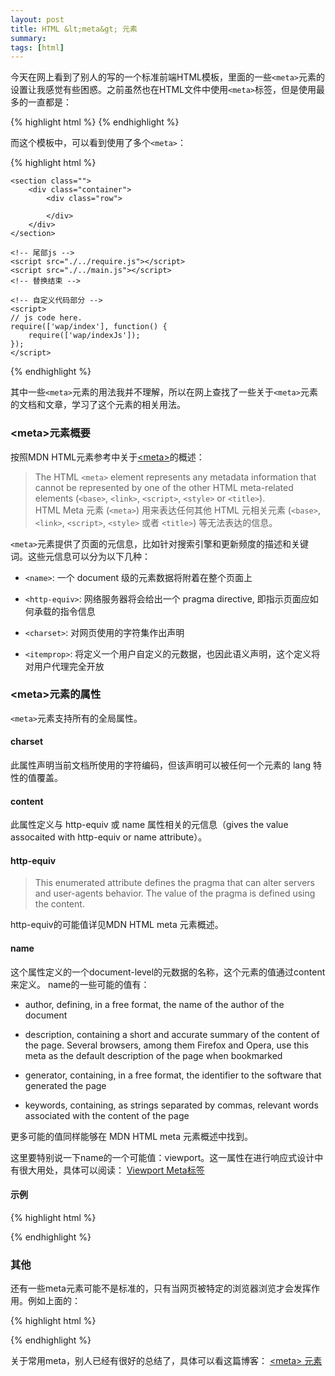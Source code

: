```yaml
---
layout: post
title: HTML &lt;meta&gt; 元素
summary: 
tags: [html]
---
```


今天在网上看到了别人的写的一个标准前端HTML模板，里面的一些`<meta>`元素的设置让我感觉有些困惑。之前虽然也在HTML文件中使用`<meta>`标签，但是使用最多的一直都是：

{% highlight html %}
<meta charset="utf-8">
<meta name="viewport" content="width=device-width, initial-scala=1">
{% endhighlight %}

而这个模板中，可以看到使用了多个`<meta>`：

{% highlight html %}
<!DOCTYPE html>
<html lang="zh-CN">
<head>
    <meta charset="UTF-8">
    <meta http-equiv="X-UA-Compatible" content="IE=edge, chrome=1" />
    <meta name="renderer" content="webkit" />
    <meta name="viewport" content="width=device-width, initial-scale=1">
    <title>{title}</title>
    <meta name="description" content="{description}" />
    <meta name="keywords" content="{keywords}" />
    <!-- 样式文件 -->
    <link rel="stylesheet" href="./style.css">
</head>

<body>
    
    <section class="">
        <div class="container">
            <div class="row">
                
            </div>
        </div>
    </section>
    
    <!-- 尾部js -->
    <script src="./../require.js"></script>
    <script src="./../main.js"></script>
    <!-- 替换结束 -->
    
    <!-- 自定义代码部分 -->
    <script>
    // js code here.
    require(['wap/index'], function() {
        require(['wap/indexJs']);
    });
    </script>
</body>
</html>
{% endhighlight %}

其中一些`<meta>`元素的用法我并不理解，所以在网上查找了一些关于`<meta>`元素的文档和文章，学习了这个元素的相关用法。

### &lt;meta&gt;元素概要
按照MDN HTML元素参考中关于[&lt;meta&gt;](https://developer.mozilla.org/zh-CN/docs/Web/HTML/Element/meta)的概述：

> The HTML `<meta>` element represents any metadata information that cannot be represented 
by one of the other HTML meta-related elements (`<base>`, `<link>`, `<script>`, `<style>` or `<title>`).<br>
HTML Meta 元素 (`<meta>`) 用来表达任何其他 HTML 元相关元素 (`<base>`, `<link>`, `<script>`, `<style>` 或者 `<title>`) 等无法表达的信息。

`<meta>`元素提供了页面的元信息，比如针对搜索引擎和更新频度的描述和关键词。这些元信息可以分为以下几种：

+ `<name>`: 一个 document 级的元素数据将附着在整个页面上

+ `<http-equiv>`: 网络服务器将会给出一个 pragma directive, 即指示页面应如何承载的指令信息

+ `<charset>`: 对网页使用的字符集作出声明

+ `<itemprop>`: 将定义一个用户自定义的元数据，也因此语义声明，这个定义将对用户代理完全开放

### &lt;meta&gt;元素的属性

`<meta>`元素支持所有的全局属性。

#### charset
此属性声明当前文档所使用的字符编码，但该声明可以被任何一个元素的 lang 特性的值覆盖。

#### content
此属性定义与 http-equiv 或 name 属性相关的元信息（gives the value assocaited with http-equiv or name attribute）。

#### http-equiv

>This enumerated attribute defines the pragma that can alter servers and user-agents behavior. The value of the pragma is defined using the content.

http-equiv的可能值详见MDN HTML meta 元素概述。

#### name
这个属性定义的一个document-level的元数据的名称，这个元素的值通过content来定义。
name的一些可能的值有：

+ author, defining, in a free format, the name of the author of the document

+ description, containing a short and accurate summary of the content of the page. Several browsers, among them Firefox and Opera, use this meta as the default description of the page when bookmarked

+ generator, containing, in a free format, the identifier to the software that generated the page

+ keywords, containing, as strings separated by commas, relevant words associated with the content of the page

更多可能的值同样能够在 MDN HTML meta 元素概述中找到。

这里要特别说一下name的一个可能值：viewport。这一属性在进行响应式设计中有很大用处，具体可以阅读：
[Viewport Meta标签](http://webdesign.tutsplus.com/zh-hans/articles/quick-tip-dont-forget-the-viewport-meta-tag--webdesign-5972)

#### 示例

{% highlight html %}
<!-- Defining the charset in HTML4 -->
<meta http-equiv="Content-Type" content="text/html; charset=utf-8">

<!-- In HTML5 -->
<meta charset="utf-8">

<!-- Redirect page after 3 seconds -->
<meta http-equiv="refresh" content="3;url=http://www.mozilla.org/">
{% endhighlight %}

### 其他
还有一些meta元素可能不是标准的，只有当网页被特定的浏览器浏览才会发挥作用。例如上面的：

{% highlight html %}
<!-- 优先使用 IE 最新版本和 Chrome -->
<meta http-equiv="X-UA-Compatible" content="IE=edge, chrome=1" />
<!-- 浏览器内核控制：国内浏览器很多都是双内核（webkit和Trident） -->
<meta name="renderer" content="webkit" />
{% endhighlight %}

关于常用meta，别人已经有很好的总结了，具体可以看这篇博客： [&lt;meta&gt; 元素](https://segmentfault.com/a/1190000002407912)
